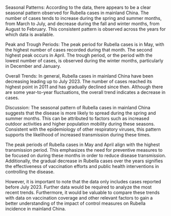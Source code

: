 Seasonal Patterns: 
According to the data, there appears to be a clear seasonal pattern observed for Rubella cases in mainland China. The number of cases tends to increase during the spring and summer months, from March to July, and decrease during the fall and winter months, from August to February. This consistent pattern is observed across the years for which data is available.

Peak and Trough Periods: 
The peak period for Rubella cases is in May, with the highest number of cases recorded during that month. The second highest peak occurs in April. The trough period, or the period with the lowest number of cases, is observed during the winter months, particularly in December and January.

Overall Trends: 
In general, Rubella cases in mainland China have been decreasing leading up to July 2023. The number of cases reached its highest point in 2011 and has gradually declined since then. Although there are some year-to-year fluctuations, the overall trend indicates a decrease in cases.

Discussion:
The seasonal pattern of Rubella cases in mainland China suggests that the disease is more likely to spread during the spring and summer months. This can be attributed to factors such as increased outdoor activities and higher population mobility during these seasons. Consistent with the epidemiology of other respiratory viruses, this pattern supports the likelihood of increased transmission during these times.

The peak periods of Rubella cases in May and April align with the highest transmission period. This emphasizes the need for preventive measures to be focused on during these months in order to reduce disease transmission. Additionally, the gradual decrease in Rubella cases over the years signifies the effectiveness of vaccination efforts and public health interventions in controlling the disease.

However, it is important to note that the data only includes cases reported before July 2023. Further data would be required to analyze the most recent trends. Furthermore, it would be valuable to compare these trends with data on vaccination coverage and other relevant factors to gain a better understanding of the impact of control measures on Rubella incidence in mainland China.